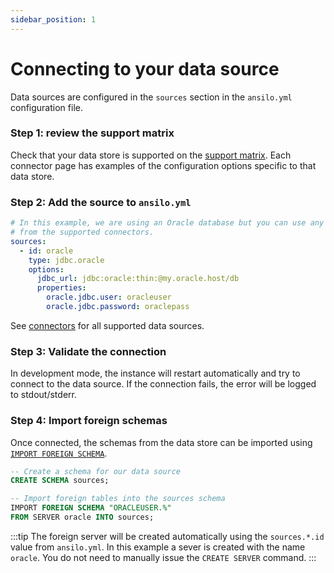```yaml
---
sidebar_position: 1
---
```


# Connecting to your data source

Data sources are configured in the `sources` section in the `ansilo.yml` configuration file.

### Step 1: review the support matrix

Check that your data store is supported on the [support matrix](/connectors/overview/).
Each connector page has examples of the configuration options specific to that data store.

### Step 2: Add the source to `ansilo.yml`

```yaml
# In this example, we are using an Oracle database but you can use any 
# from the supported connectors.
sources:
  - id: oracle
    type: jdbc.oracle
    options:
      jdbc_url: jdbc:oracle:thin:@my.oracle.host/db
      properties:
        oracle.jdbc.user: oracleuser
        oracle.jdbc.password: oraclepass
```

See [connectors](/connectors/overview/) for all supported data sources.

### Step 3: Validate the connection

In development mode, the instance will restart automatically and try to connect to the data source.
If the connection fails, the error will be logged to stdout/stderr.

### Step 4: Import foreign schemas

Once connected, the schemas from the data store can be imported using [`IMPORT FOREIGN SCHEMA`](https://www.postgresql.org/current/sql-importforeignschema.html).

```sql
-- Create a schema for our data source
CREATE SCHEMA sources;

-- Import foreign tables into the sources schema
IMPORT FOREIGN SCHEMA "ORACLEUSER.%" 
FROM SERVER oracle INTO sources;
```

:::tip
The foreign server will be created automatically using the `sources.*.id` value from `ansilo.yml`.
In this example a sever is created with the name `oracle`.
You do not need to manually issue the `CREATE SERVER` command.
:::